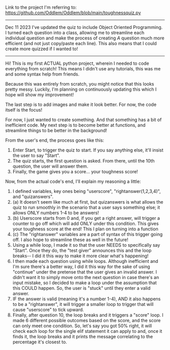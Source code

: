 Link to the project I'm referring to: https://github.com/Oddlem/Oddlem/blob/main/toughnessquiz.py

----------------------------------------------------------------------------------------------------------------------------------
Dec 11 2023
I've updated the quiz to include Object Oriented Programming. I turned each question into a class, allowing me to streamline each individual question and make the process of creating _A_ question much more efficient (and not just copy/paste each line). This also means that I could create more quizzed if I wanted to! 

----------------------------------------------------------------------------------------------------------------------------------

Hi! This is my first ACTUAL python project, wherein I needed to code everything from scratch! This means I didn't use any tutorials, this was me and some syntax help from friends.

Because this was entirely from scratch, you might notice that this looks pretty messy. Luckily, I'm planning on continuously updating this which I hope will show my improvement! 

The last step is to add images and make it look better. For now, the code itself is the focus!

For now, I just wanted to create something. And that something has a bit of inefficient code. My next step is to become better at functions, and streamline things to be better in the background!

From the user's end, the process goes like this:
1. Enter Start, to trigger the quiz to start. If you say anything else, it'll insist the user to say "Start".
2. The quiz starts, the first question is asked. From there, until the 10th question, the user will answer them.
3. Finally, the game gives you a score... your toughness score!


Now, from the actual code's end, I'll explain my reasoning a little:
1. I defined variables, key ones being "userscore", "rightanswer(1,2,3,4)", and "quizanswers". 
2. (a) It doesn't seem like much at first, but quizanswers is what allows the quiz to run smoothly in the scenario that a user says something else; it allows ONLY numbers 1-4 to be answers!
3. (b) Userscore starts from 0 and, if you get a right answer, will trigger a counter to go off which will add ONLY under this condition. This gives your toughness score at the end! This I plan on turning into a function
4. (c) The "rightanswer" variables are a part of syntax of this trigger going off. I also hope to streamline these as well in the future!
5. Using a while loop, I made it so that the user NEEDS to specifically say "Start". Once they do, the "test giver" announces this and the loop breaks-- I did it this way to make it more clear what's happening!
6. I then made each question using while loops. Although inefficient and I'm sure there's a better way, I did it this way for the sake of using "continue" under the pretense that the user gives an invalid answer. I didn't want it to simply move onto the next question in case there's an input mistake, so I decided to make a loop under the assumption that this COULD happen. So, the user is "stuck" until they enter a valid answer. 
7. IF the answer is valid (meaning it's a number 1-4), AND it also happens to be a "rightanswer", it will trigger a smaller loop to trigger that will cause "userscore" to tick upward.  
8. Finally, after question 10, the loop breaks and it triggers a "score" loop. I made 6 different possible outcomes based on the score, and the score can only meet one condition. So, let's say you got 50% right, it will check each loop for the single elif statement it can apply to and, once it finds it, the loop breaks and it prints the message correlating to the percentage it's closest to.
